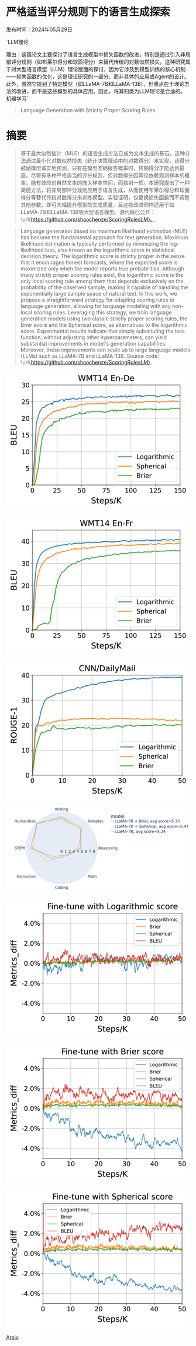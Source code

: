 # 严格适当评分规则下的语言生成探索

发布时间：2024年05月29日

`LLM理论

理由：这篇论文主要探讨了语言生成模型中损失函数的改进，特别是通过引入非局部评分规则（如布莱尔得分和球面得分）来替代传统的对数似然损失。这种研究属于对大型语言模型（LLM）理论层面的探讨，因为它涉及到模型训练的核心机制——损失函数的优化，这是理论研究的一部分，而非具体的应用或Agent的设计。此外，虽然它提到了特定模型（如LLaMA-7B和LLaMA-13B），但重点在于理论方法的改进，而不是这些模型的具体应用。因此，将其归类为LLM理论是合适的。` `机器学习`

> Language Generation with Strictly Proper Scoring Rules

# 摘要

> 基于最大似然估计（MLE）的语言生成方法已成为文本生成的基石。这种方法通过最小化对数似然损失（统计决策理论中的对数得分）来实现，该得分鼓励模型诚实地预测，只有在模型准确报告概率时，预期得分才能达到最高。尽管有多种严格适当的评分规则，但对数得分因其仅依赖观测样本的概率，能有效应对自然文本的庞大样本空间，而独树一帜。本研究提出了一种简便方法，将非局部评分规则应用于语言生成，从而使用布莱尔得分和球面得分等替代传统对数得分来训练模型。实验证明，仅更换损失函数而不调整其他参数，即可大幅提升模型的生成质量，且这些改进同样适用于如LLaMA-7B和LLaMA-13B等大型语言模型。源代码已公开：\url{https://github.com/shaochenze/ScoringRulesLM}。

> Language generation based on maximum likelihood estimation (MLE) has become the fundamental approach for text generation. Maximum likelihood estimation is typically performed by minimizing the log-likelihood loss, also known as the logarithmic score in statistical decision theory. The logarithmic score is strictly proper in the sense that it encourages honest forecasts, where the expected score is maximized only when the model reports true probabilities. Although many strictly proper scoring rules exist, the logarithmic score is the only local scoring rule among them that depends exclusively on the probability of the observed sample, making it capable of handling the exponentially large sample space of natural text. In this work, we propose a straightforward strategy for adapting scoring rules to language generation, allowing for language modeling with any non-local scoring rules. Leveraging this strategy, we train language generation models using two classic strictly proper scoring rules, the Brier score and the Spherical score, as alternatives to the logarithmic score. Experimental results indicate that simply substituting the loss function, without adjusting other hyperparameters, can yield substantial improvements in model's generation capabilities. Moreover, these improvements can scale up to large language models (LLMs) such as LLaMA-7B and LLaMA-13B. Source code: \url{https://github.com/shaochenze/ScoringRulesLM}.

![严格适当评分规则下的语言生成探索](../../../paper_images/2405.18906/x1.png)

![严格适当评分规则下的语言生成探索](../../../paper_images/2405.18906/x2.png)

![严格适当评分规则下的语言生成探索](../../../paper_images/2405.18906/x3.png)

![严格适当评分规则下的语言生成探索](../../../paper_images/2405.18906/mtbench.png)

![严格适当评分规则下的语言生成探索](../../../paper_images/2405.18906/x4.png)

![严格适当评分规则下的语言生成探索](../../../paper_images/2405.18906/x5.png)

![严格适当评分规则下的语言生成探索](../../../paper_images/2405.18906/x6.png)

[Arxiv](https://arxiv.org/abs/2405.18906)
